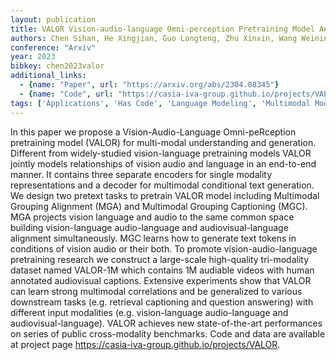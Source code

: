 ```yaml
---
layout: publication
title: VALOR Vision-audio-language Omni-perception Pretraining Model And Dataset
authors: Chen Sihan, He Xingjian, Guo Longteng, Zhu Xinxin, Wang Weining, Tang Jinhui, Liu Jing
conference: "Arxiv"
year: 2023
bibkey: chen2023valor
additional_links:
  - {name: "Paper", url: "https://arxiv.org/abs/2304.08345"}
  - {name: "Code", url: "https://casia-iva-group.github.io/projects/VALOR"}
tags: ['Applications', 'Has Code', 'Language Modeling', 'Multimodal Models', 'Pretraining Methods', 'Training Techniques']
---
```

In this paper we propose a Vision-Audio-Language Omni-peRception pretraining model (VALOR) for multi-modal understanding and generation. Different from widely-studied vision-language pretraining models VALOR jointly models relationships of vision audio and language in an end-to-end manner. It contains three separate encoders for single modality representations and a decoder for multimodal conditional text generation. We design two pretext tasks to pretrain VALOR model including Multimodal Grouping Alignment (MGA) and Multimodal Grouping Captioning (MGC). MGA projects vision language and audio to the same common space building vision-language audio-language and audiovisual-language alignment simultaneously. MGC learns how to generate text tokens in conditions of vision audio or their both. To promote vision-audio-language pretraining research we construct a large-scale high-quality tri-modality dataset named VALOR-1M which contains 1M audiable videos with human annotated audiovisual captions. Extensive experiments show that VALOR can learn strong multimodal correlations and be generalized to various downstream tasks (e.g. retrieval captioning and question answering) with different input modalities (e.g. vision-language audio-language and audiovisual-language). VALOR achieves new state-of-the-art performances on series of public cross-modality benchmarks. Code and data are available at project page https://casia-iva-group.github.io/projects/VALOR.
